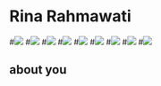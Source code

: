 Rina Rahmawati
=

#![](https://github.com/LoroSukmo/lorosukmo/blob/master/rr/1.jpg) #![](https://github.com/LoroSukmo/lorosukmo/blob/master/rr/2.jpg) #![](https://github.com/LoroSukmo/lorosukmo/blob/master/rr/3.jpg)
#![](https://github.com/LoroSukmo/lorosukmo/blob/master/rr/4.jpg) #![](https://github.com/LoroSukmo/lorosukmo/blob/master/rr/5.jpg) #![](https://github.com/LoroSukmo/lorosukmo/blob/master/rr/6.jpg)
#![](https://github.com/LoroSukmo/lorosukmo/blob/master/rr/7.jpg) #![](https://github.com/LoroSukmo/lorosukmo/blob/master/rr/8.jpg) #![](https://github.com/LoroSukmo/lorosukmo/blob/master/rr/9.jpg)


about you
-
